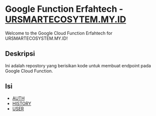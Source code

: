 # Google Function Erfahtech - [URSMARTECOSYTEM.MY.ID](https://ursmartecosystem.my.id/)

Welcome to the Google Cloud Function Erfahtech for URSMARTECOSYSTEM.MY.ID!

## Deskripsi

Ini adalah repostory yang berisikan kode untuk membuat endpoint pada Google Cloud Function.

## Isi

- [AUTH](https://ursmartecosystem.my.id/)
- [HISTORY](https://ursmartecosystem.my.id/)
- [USER](https://ursmartecosystem.my.id/)
